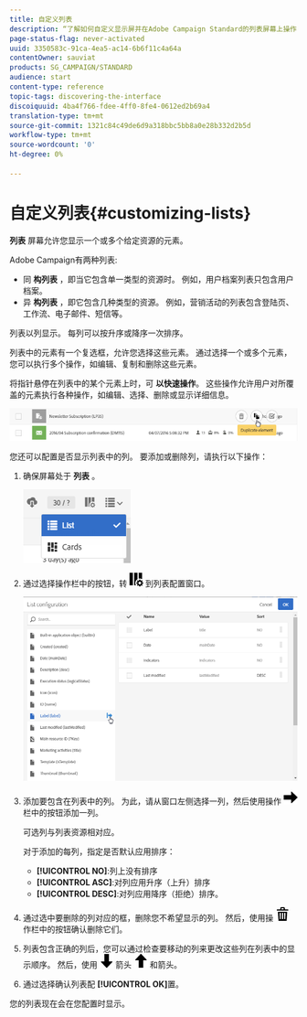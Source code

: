 ```yaml
---
title: 自定义列表
description: “了解如何自定义显示屏并在Adobe Campaign Standard的列表屏幕上操作：排序、过滤、删除或复制元素。 列表屏幕显示一个或多个给定资源的元素。”
page-status-flag: never-activated
uuid: 3350583c-91ca-4ea5-ac14-6b6f11c4a64a
contentOwner: sauviat
products: SG_CAMPAIGN/STANDARD
audience: start
content-type: reference
topic-tags: discovering-the-interface
discoiquuid: 4ba4f766-fdee-4ff0-8fe4-0612ed2b69a4
translation-type: tm+mt
source-git-commit: 1321c84c49de6d9a318bbc5bb8a0e28b332d2b5d
workflow-type: tm+mt
source-wordcount: '0'
ht-degree: 0%

---
```



# 自定义列表{#customizing-lists}

**列表** 屏幕允许您显示一个或多个给定资源的元素。

Adobe Campaign有两种列表:

* 同 **构列表** ，即当它包含单一类型的资源时。 例如，用户档案列表只包含用户档案。
* 异 **构列表** ，即它包含几种类型的资源。 例如，营销活动的列表包含登陆页、工作流、电子邮件、短信等。

列表以列显示。 每列可以按升序或降序一次排序。

列表中的元素有一个复选框，允许您选择这些元素。 通过选择一个或多个元素，您可以执行多个操作，如编辑、复制和删除这些元素。

将指针悬停在列表中的某个元素上时，可 **以快速操作**。 这些操作允许用户对所覆盖的元素执行各种操作，如编辑、选择、删除或显示详细信息。

![](assets/overview_list_quickactions.png)

您还可以配置是否显示列表中的列。 要添加或删除列，请执行以下操作：

1. 确保屏幕处于 **列表** 。

   ![](assets/export_list_mode_switch.png)

1. 通过选择操作栏中的按钮，转 ![](assets/columnsettings.png) 到列表配置窗口。

   ![](assets/list_configuration1.png)

1. 添加要包含在列表中的列。 为此，请从窗口左侧选择一列，然后使用操作 ![](assets/arrowright.png) 栏中的按钮添加一列。

   可选列与列表资源相对应。

   对于添加的每列，指定是否默认应用排序：

   * **[!UICONTROL NO]**:列上没有排序
   * **[!UICONTROL ASC]**:对列应用升序（上升）排序
   * **[!UICONTROL DESC]**:对列应用降序（拒绝）排序。

1. 通过选中要删除的列对应的框，删除您不希望显示的列。 然后，使用操 ![](assets/delete.png) 作栏中的按钮确认删除它们。
1. 列表包含正确的列后，您可以通过检查要移动的列来更改这些列在列表中的显示顺序。 然后，使用 ![](assets/arrowdown.png) 箭头 ![](assets/arrowup.png) 和箭头。
1. 通过选择确认列表配 **[!UICONTROL OK]**&#x200B;置。

您的列表现在会在您配置时显示。
